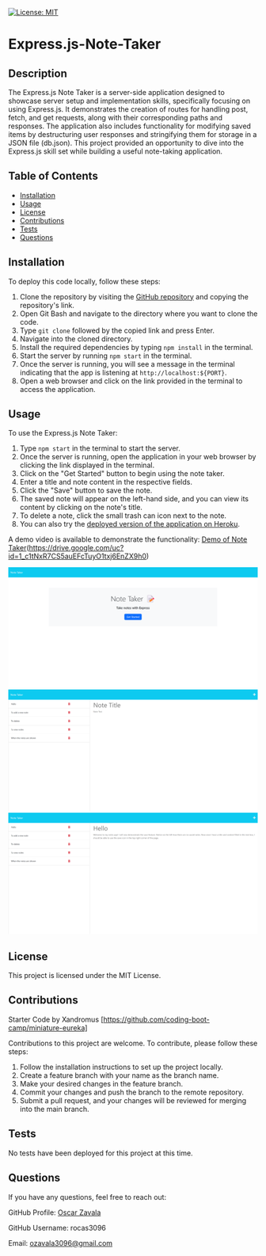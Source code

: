 [![License: MIT](https://img.shields.io/badge/License-MIT-yellow.svg)](https://opensource.org/licenses/MIT)
# Express.js-Note-Taker

## Description
The Express.js Note Taker is a server-side application designed to showcase server setup and implementation skills, specifically focusing on using Express.js. It demonstrates the creation of routes for handling post, fetch, and get requests, along with their corresponding paths and responses. The application also includes functionality for modifying saved items by destructuring user responses and stringifying them for storage in a JSON file (db.json). This project provided an opportunity to dive into the Express.js skill set while building a useful note-taking application.

## Table of Contents
- [Installation](#installation)
- [Usage](#usage)
- [License](#license)
- [Contributions](#contributions)
- [Tests](#tests)
- [Questions](#questions)

## Installation
To deploy this code locally, follow these steps:
1. Clone the repository by visiting the [GitHub repository](https://github.com/rocas3096/Express.js-Note-Taker) and copying the repository's link.
2. Open Git Bash and navigate to the directory where you want to clone the code.
3. Type `git clone` followed by the copied link and press Enter.
4. Navigate into the cloned directory.
5. Install the required dependencies by typing `npm install` in the terminal.
6. Start the server by running `npm start` in the terminal.
7. Once the server is running, you will see a message in the terminal indicating that the app is listening at `http://localhost:${PORT}`.
8. Open a web browser and click on the link provided in the terminal to access the application.

## Usage
To use the Express.js Note Taker:
1. Type `npm start` in the terminal to start the server.
2. Once the server is running, open the application in your web browser by clicking the link displayed in the terminal.
3. Click on the "Get Started" button to begin using the note taker.
4. Enter a title and note content in the respective fields.
5. Click the "Save" button to save the note.
6. The saved note will appear on the left-hand side, and you can view its content by clicking on the note's title.
7. To delete a note, click the small trash can icon next to the note.
8. You can also try the [deployed version of the application on Heroku](https://still-reef-21653.herokuapp.com/).

A demo video is available to demonstrate the functionality: [Demo of Note Taker](https://drive.google.com/uc?id=1_c1tNxR7CS5auEFcTuyO1txj6EnZX9h0)(https://drive.google.com/uc?id=1_c1tNxR7CS5auEFcTuyO1txj6EnZX9h0)


![Home Page for Note Taker](assets/images/Note-Taker-Home-Page.png)
![New Note page for Note Taker](assets/images/Note-Taker-New-Note.png)
![Saved Note page for Note Taker](assets/images/Note-Taker-Saved-Note.png)

## License
This project is licensed under the MIT License.

## Contributions
Starter Code by Xandromus [https://github.com/coding-boot-camp/miniature-eureka]

Contributions to this project are welcome. To contribute, please follow these steps:
1. Follow the installation instructions to set up the project locally.
2. Create a feature branch with your name as the branch name.
3. Make your desired changes in the feature branch.
4. Commit your changes and push the branch to the remote repository.
5. Submit a pull request, and your changes will be reviewed for merging into the main branch.

## Tests
No tests have been deployed for this project at this time.

## Questions
If you have any questions, feel free to reach out:

GitHub Profile: [Oscar Zavala](https://github.com/rocas3096)

GitHub Username: rocas3096

Email: ozavala3096@gmail.com
